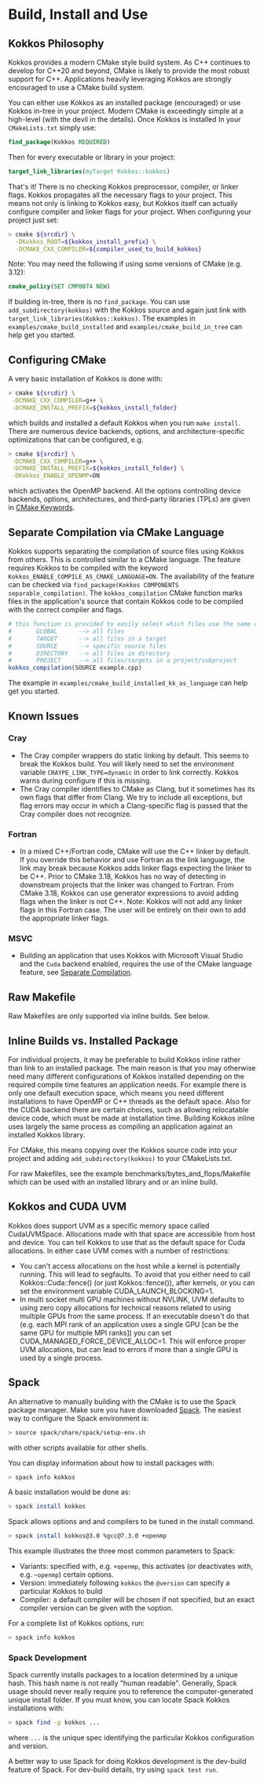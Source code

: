 # Build, Install and Use

## Kokkos Philosophy
Kokkos provides a modern CMake style build system.
As C++ continues to develop for C++20 and beyond, CMake is likely to provide the most robust support
for C++.  Applications heavily leveraging Kokkos are strongly encouraged to use a CMake build system.

You can either use Kokkos as an installed package (encouraged) or use Kokkos in-tree in your project.
Modern CMake is exceedingly simple at a high-level (with the devil in the details).
Once Kokkos is installed In your `CMakeLists.txt` simply use:
````cmake
find_package(Kokkos REQUIRED)
````
Then for every executable or library in your project:
````cmake
target_link_libraries(myTarget Kokkos::kokkos)
````
That's it! There is no checking Kokkos preprocessor, compiler, or linker flags.
Kokkos propagates all the necessary flags to your project.
This means not only is linking to Kokkos easy, but Kokkos itself can actually configure compiler and linker flags for *your*
project.
When configuring your project just set:
````bash
> cmake ${srcdir} \
  -DKokkos_ROOT=${kokkos_install_prefix} \
  -DCMAKE_CXX_COMPILER=${compiler_used_to_build_kokkos}
````
Note: You may need the following if using some versions of CMake (e.g. 3.12):
````cmake
cmake_policy(SET CMP0074 NEW)
````
If building in-tree, there is no `find_package`. You can use `add_subdirectory(kokkos)` with the Kokkos source and again just link with `target_link_libraries(Kokkos::kokkos)`.
The examples in `examples/cmake_build_installed` and `examples/cmake_build_in_tree` can help get you started.

## Configuring CMake
A very basic installation of Kokkos is done with:
````bash
> cmake ${srcdir} \
 -DCMAKE_CXX_COMPILER=g++ \
 -DCMAKE_INSTALL_PREFIX=${kokkos_install_folder}
````
which builds and installed a default Kokkos when you run `make install`.
There are numerous device backends, options, and architecture-specific optimizations that can be configured, e.g.
````bash
> cmake ${srcdir} \
 -DCMAKE_CXX_COMPILER=g++ \
 -DCMAKE_INSTALL_PREFIX=${kokkos_install_folder} \
 -DKokkos_ENABLE_OPENMP=ON
````
which activates the OpenMP backend. All the options controlling device backends, options, architectures, and third-party libraries (TPLs) are given in [CMake Keywords](../keywords).

## Separate Compilation via CMake Language

Kokkos supports separating the compilation of source files using Kokkos from others. This is controlled similar to a CMake language. The feature requires Kokkos to be compiled with the keyword `Kokkos_ENABLE_COMPILE_AS_CMAKE_LANGUAGE=ON`. The availability of the feature can be checked via `find_package(Kokkos COMPONENTS separable_compilation)`.
The `kokkos_compilation` CMake function marks files in the application's source that contain Kokkos code to be compiled with the correct compiler and flags.
````cmake
# this function is provided to easily select which files use the same compiler as Kokkos
#       GLOBAL      --> all files
#       TARGET      --> all files in a target
#       SOURCE      --> specific source files
#       DIRECTORY   --> all files in directory
#       PROJECT     --> all files/targets in a project/subproject
kokkos_compilation(SOURCE example.cpp)
````
The example in `examples/cmake_build_installed_kk_as_language` can help get you started.

## Known Issues<a name="KnownIssues"></a>

### Cray

* The Cray compiler wrappers do static linking by default. This seems to break the Kokkos build. You will likely need to set the environment variable `CRAYPE_LINK_TYPE=dynamic` in order to link correctly. Kokkos warns during configure if this is missing.
* The Cray compiler identifies to CMake as Clang, but it sometimes has its own flags that differ from Clang. We try to include all exceptions, but flag errors may occur in which a Clang-specific flag is passed that the Cray compiler does not recognize.

### Fortran

* In a mixed C++/Fortran code, CMake will use the C++ linker by default. If you override this behavior and use Fortran as the link language, the link may break because Kokkos adds linker flags expecting the linker to be C++. Prior to CMake 3.18, Kokkos has no way of detecting in downstream projects that the linker was changed to Fortran.  From CMake 3.18, Kokkos can use generator expressions to avoid adding flags when the linker is not C++. Note: Kokkos will not add any linker flags in this Fortran case. The user will be entirely on their own to add the appropriate linker flags.

### MSVC
* Building an application that uses Kokkos with Microsoft Visual Studio and the `Cuda` backend enabled, requires the use of the CMake language feature, see [Separate Compilation](#separate-compilation-via-cmake-language).

## Raw Makefile

Raw Makefiles are only supported via inline builds. See below.

## Inline Builds vs. Installed Package
For individual projects, it may be preferable to build Kokkos inline rather than link to an installed package.
The main reason is that you may otherwise need many different
configurations of Kokkos installed depending on the required compile time
features an application needs. For example there is only one default
execution space, which means you need different installations to have OpenMP
or C++ threads as the default space. Also for the CUDA backend there are certain
choices, such as allowing relocatable device code, which must be made at
installation time. Building Kokkos inline uses largely the same process
as compiling an application against an installed Kokkos library.

For CMake, this means copying over the Kokkos source code into your project and adding `add_subdirectory(kokkos)` to your CMakeLists.txt.

For raw Makefiles, see the example benchmarks/bytes_and_flops/Makefile which can be used with an installed library and or an inline build.

## Kokkos and CUDA UVM

Kokkos does support UVM as a specific memory space called CudaUVMSpace.
Allocations made with that space are accessible from host and device.
You can tell Kokkos to use that as the default space for Cuda allocations.
In either case UVM comes with a number of restrictions:
* You can't access allocations on the host while a kernel is potentially
running. This will lead to segfaults. To avoid that you either need to
call Kokkos::Cuda::fence() (or just Kokkos::fence()), after kernels, or
you can set the environment variable CUDA_LAUNCH_BLOCKING=1.
* In multi socket multi GPU machines without NVLINK, UVM defaults
to using zero copy allocations for technical reasons related to using multiple
GPUs from the same process. If an executable doesn't do that (e.g. each
MPI rank of an application uses a single GPU [can be the same GPU for
multiple MPI ranks]) you can set CUDA_MANAGED_FORCE_DEVICE_ALLOC=1.
This will enforce proper UVM allocations, but can lead to errors if
more than a single GPU is used by a single process.

## Spack
An alternative to manually building with the CMake is to use the Spack package manager.
Make sure you have downloaded [Spack](https://github.com/spack/spack).
The easiest way to configure the Spack environment is:
````bash
> source spack/share/spack/setup-env.sh
````
with other scripts available for other shells.

You can display information about how to install packages with:
````bash
> spack info kokkos
````
A basic installation would be done as:
````bash
> spack install kokkos
````
Spack allows options and and compilers to be tuned in the install command.
````bash
> spack install kokkos@3.0 %gcc@7.3.0 +openmp
````
This example illustrates the three most common parameters to Spack:
* Variants: specified with, e.g. `+openmp`, this activates (or deactivates with, e.g. `~openmp`) certain options.
* Version:  immediately following `kokkos` the `@version` can specify a particular Kokkos to build
* Compiler: a default compiler will be chosen if not specified, but an exact compiler version can be given with the `%`option.

For a complete list of Kokkos options, run:
````bash
> spack info kokkos
````
<!-- More details can be found in the [Spack README](Spack.md) -->

### Spack Development
Spack currently installs packages to a location determined by a unique hash. This hash name is not really "human readable".
Generally, Spack usage should never really require you to reference the computer-generated unique install folder.
If you must know, you can locate Spack Kokkos installations with:
````bash
> spack find -p kokkos ...
````
where `...` is the unique spec identifying the particular Kokkos configuration and version.

A better way to use Spack for doing Kokkos development is the dev-build feature of Spack.
For dev-build details, try using `spack test run`.

<!-- consult the kokkos-spack repository [README](https://github.com/kokkos/kokkos-spack/blob/master/README.md). -->
